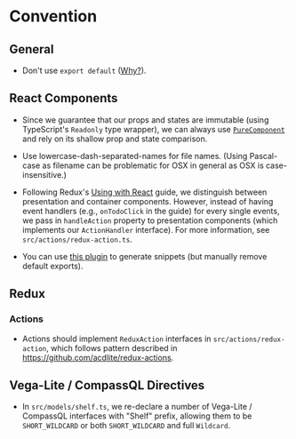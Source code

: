 # Convention

## General

- Don't use `export default` ([Why?](https://basarat.gitbooks.io/typescript/docs/tips/defaultIsBad.html)).

## React Components

- Since we guarantee that our props and states are immutable (using TypeScript's `Readonly` type wrapper), we can always use [`PureComponent`](https://facebook.github.io/react/docs/react-api.html#react.purecomponent) and rely on its shallow prop and state comparison.

- Use lowercase-dash-separated-names for file names. (Using Pascal-case as filename can be problematic for OSX in general as OSX is case-insensitive.)
- Following Redux's [Using with React](http://redux.js.org/docs/basics/UsageWithReact.html) guide, we distinguish between presentation and container components. However, instead of having event handlers (e.g., `onTodoClick` in the guide) for every single events, we pass in `handleAction` property to presentation components (which implements our `ActionHandler` interface).  For more information, see `src/actions/redux-action.ts`.
- You can use [this plugin](https://marketplace.visualstudio.com/items?itemName=infeng.vscode-react-typescript) to generate snippets (but manually remove default exports).


## Redux

### Actions

- Actions should implement `ReduxAction` interfaces in `src/actions/redux-action`, which follows pattern described in https://github.com/acdlite/redux-actions.

## Vega-Lite / CompassQL Directives

- In `src/models/shelf.ts`, we re-declare a number of Vega-Lite / CompassQL interfaces with "Shelf" prefix, allowing them to be `SHORT_WILDCARD` or both `SHORT_WILDCARD` and full `Wildcard`.
